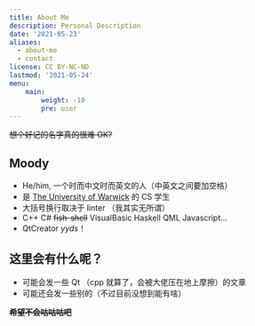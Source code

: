 ```yaml
---
title: About Me
description: Personal Description
date: '2021-05-23'
aliases:
  - about-me
  - contact
license: CC BY-NC-ND
lastmod: '2021-05-24'
menu:
    main: 
        weight: -10
        pre: user
---
```


~~想个好记的名字真的很难 OK?~~

## Moody
- He/him, 一个时而中文时而英文的人（中英文之间要加空格）
- 是 [The University of Warwick](https://warwick.ac.uk/) 的 CS 学生
- 大括号换行取决于 linter （我其实无所谓）
- C++ C# ~~fish-shell~~ VisualBasic Haskell QML Javascript...
- QtCreator *yyds*！

## 这里会有什么呢？

- 可能会发一些 Qt （cpp 就算了，会被大佬压在地上摩擦）的文章
- 可能还会发一些别的（不过目前没想到能有啥）

**~~希望不会咕咕咕吧~~**